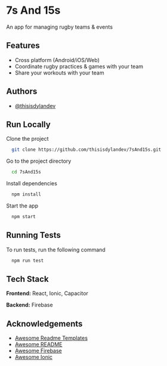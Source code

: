 
# 7s And 15s
An app for managing rugby teams & events


## Features

- Cross platform (Android/iOS/Web)
- Coordinate rugby practices & games with your team
- Share your workouts with your team

  
## Authors

- [@thisisdylandev](https://www.github.com/thisisdylandev)

  
## Run Locally

Clone the project

```bash
  git clone https://github.com/thisisdylandev/7sAnd15s.git
```

Go to the project directory

```bash
  cd 7sAnd15s
```

Install dependencies

```bash
  npm install
```

Start the app

```bash
  npm start
```

  
## Running Tests

To run tests, run the following command

```bash
  npm run test
```

  
## Tech Stack

**Frontend:** React, Ionic, Capacitor

**Backend:** Firebase

  
## Acknowledgements

 - [Awesome Readme Templates](https://awesomeopensource.com/project/elangosundar/awesome-README-templates)
 - [Awesome README](https://github.com/matiassingers/awesome-readme)
 - [Awesome Firebase](https://github.com/jthegedus/awesome-firebase)
 - [Awesome Ionic](https://github.com/candelibas/awesome-ionic#readme)
  